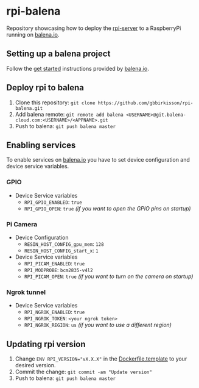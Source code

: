 # rpi-balena

Repository showcasing how to deploy the [rpi-server](https://github.com/gbbirkisson/rpi) to a RaspberryPi running on [balena.io](https://www.balena.io/).

## Setting up a balena project

Follow the [get started](https://www.balena.io/docs/learn/getting-started/raspberrypi3/go/) instructions provided by [balena.io](https://www.balena.io/).

## Deploy rpi to balena

1. Clone this repository: `git clone https://github.com/gbbirkisson/rpi-balena.git`
2. Add balena remote: `git remote add balena <USERNAME>@git.balena-cloud.com:<USERNAME>/<APPNAME>.git`
3. Push to balena: `git push balena master`

## Enabling services

To enable services on [balena.io](https://www.balena.io/) you have to set device configuration and device service variables.

### GPIO

* Device Service variables
    * `RPI_GPIO_ENABLED`: `true`
    * `RPI_GPIO_OPEN`: `true` *(if you want to open the GPIO pins on startup)*

### Pi Camera

* Device Configuration
    * `RESIN_HOST_CONFIG_gpu_mem`: `128`
    * `RESIN_HOST_CONFIG_start_x`: `1`
* Device Service variables
    * `RPI_PICAM_ENABLED`: `true`
    * `RPI_MODPROBE`: `bcm2835-v4l2`
    * `RPI_PICAM_OPEN`: `true` *(if you want to turn on the camera on startup)*

### Ngrok tunnel

* Device Service variables
    * `RPI_NGROK_ENABLED`: `true`
    * `RPI_NGROK_TOKEN`: `<your ngrok token>`
    * `RPI_NGROK_REGION`: `us` *(if you want to use a different region)*

## Updating rpi version

1. Change `ENV RPI_VERSION="vX.X.X"` in the [Dockerfile.template](./Dockerfile.template) to your desired version.
2. Commit the change: `git commit -am "Update version"`
3. Push to balena: `git push balena master`